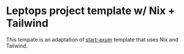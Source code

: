 # Leptops project template w/ Nix + Tailwind

This tempate is an adaptation of [start-axum](https://github.com/leptos-rs/start-axum) template that uses Nix and Tailwind.


